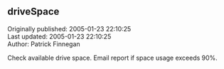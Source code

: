 ## driveSpace  
Originally published: 2005-01-23 22:10:25  
Last updated: 2005-01-23 22:10:25  
Author: Patrick Finnegan  
  
Check available drive space.
Email report if space usage exceeds 90%.